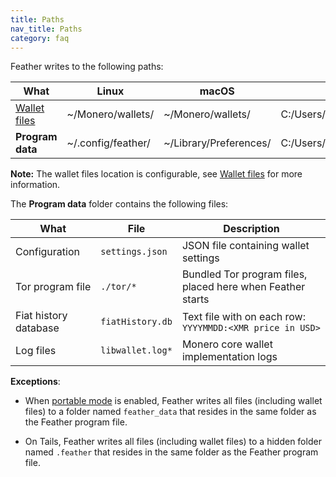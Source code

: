 ```yaml
---
title: Paths
nav_title: Paths
category: faq
---
```


Feather writes to the following paths:

| What  | Linux     | macOS | Windows  |
|-------|-----------|----------|-------|
|[Wallet files](wallet-files)| ~/Monero/wallets/ | ~/Monero/wallets/ | C:/Users/\<USER\>/Documents/Monero/wallets/ | 
|**Program data** | ~/.config/feather/ | ~/Library/Preferences/ | C:/Users/\<USER\>/AppData/Local/FeatherWallet/ |

**Note:** The wallet files location is configurable, see [Wallet files](wallet-files) for more information.

The **Program data** folder contains the following files:

| What                  | File             | Description                                                |
|-----------------------|------------------|------------------------------------------------------------|
| Configuration         | `settings.json`  | JSON file containing wallet settings                       |
| Tor program file      | `./tor/*`        | Bundled Tor program files, placed here when Feather starts |
| Fiat history database | `fiatHistory.db` | Text file with on each row: `YYYYMMDD:<XMR price in USD>`  |
| Log files             | `libwallet.log*` | Monero core wallet implementation logs                     |

**Exceptions**:

- When [portable mode](portable-mode) is enabled, Feather writes all files (including wallet files) to a folder named `feather_data` that resides in the same folder as the Feather program file.

- On Tails, Feather writes all files (including wallet files) to a hidden folder named `.feather` that resides in the same folder as the Feather program file.

